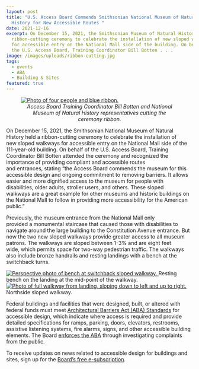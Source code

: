 ```yaml
---
layout: post
title: "U.S. Access Board Commends Smithsonian National Museum of Natural
  History for New Accessible Routes "
date: 2021-12-16
excerpt: On December 15, 2021, the Smithsonian Museum of Natural History held a
  ribbon-cutting ceremony to celebrate the installation of new sloped walkways
  for accessible entry on the National Mall side of the building. On behalf of
  the U.S. Access Board, Training Coordinator Bill Botten . . .
image: /images/uploads/ribbon-cutting.jpg
tags:
  - events
  - ABA
  - Building & Sites
featured: true
---
```

<figure class="img-left">
  <a href="{{ site.baseurl }}/images/uploads/ribbon-cutting.jpg">
    <img src="{{ site.baseurl }}/images/uploads/ribbon-cutting.jpg" alt="Photo of four people and blue ribbon." class="center">
  </a>
  <figcaption style="text-align:center">
    <em>Access Board Training Coordinator Bill Botten and National Museum of Natural History representatives cutting the ceremony ribbon.</em>
  </figcaption>
</figure>

On December 15, 2021, the Smithsonian National Museum of Natural History held a ribbon-cutting ceremony to celebrate the installation of new sloped walkways for accessible entry on the National Mall side of the 111-year-old building.
On behalf of the U.S. Access Board, Training Coordinator Bill Botten attended the ceremony and recognized the importance of providing compliant and accessible routes and entrances, stating “the Access Board commends the museum for this accessible design and ongoing commitment to removing barriers.
It allows easier and more dignified access to the museum for people with disabilities, older adults, stroller users, and others.
These sloped walkways are a great example for other museums and historic buildings on the National Mall to follow in providing more accessibility for the American public.”  

Previously, the museum entrance from the National Mall only provided a monumental staircase that caused those with disabilities to navigate around the large building to the Constitution Avenue entrance.
But now the two new sloped walkways provide greater access to all museum patrons. The walkways are sloped between 1-3% and are eight feet wide, which permits space for two-way pedestrian traffic.
The walkways also include bronze handrails and resting landings with a bench at the switchback turns. 

<div class="grid-container">
  <div class="grid-row">
    <div class="tablet:grid-col">
      <a href="{{ site.baseurl }}/images/uploads/NMNH-bench.png">
        <img class="img-full" src="{{ site.baseurl }}/images/uploads/NMNH-bench.png" alt="Perspective photo of bench at switchback sloped walkway.">
      </a>
      <span class="grid-line text-italic">Resting bench on the landing at the mid-point of the walkway.</span>
    </div>
    <div class="tablet:grid-col">
      <a href="{{ site.baseurl }}/images/uploads/NMNH-walkway.png">
        <img class="img-full" src="{{ site.baseurl }}/images/uploads/NMNH-walkway.png" alt="Photo of full walkway from landing, sloping down to left and up to right.">
      </a>
      <span class="grid-line text-italic">Northside sloped walkway.</span>
    </div>
  </div>
</div>

Federal buildings and facilities that were designed, built, or altered with federal funds must meet [Architectural Barriers Act (ABA) Standards](https://www.access-board.gov/aba/) for accessible design, which indicate where access is required and provide detailed specifications for ramps, parking, doors, elevators, restrooms, assistive listening systems, fire alarms, signs, and other accessible building elements. The Board [enforces the ABA](https://www.access-board.gov/enforcement/) through investigating complaints from the public. 

To receive updates on news related to accessible design for buildings and sites, sign up for the [Board’s free e-subscription](https://public.govdelivery.com/accounts/USACCESS/subscriber/new?topic_id=USACCESS_28).
